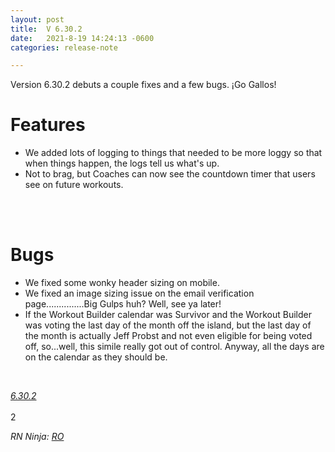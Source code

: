 ```yaml
---
layout: post
title:  V 6.30.2
date:   2021-8-19 14:24:13 -0600
categories: release-note

---
```

Version 6.30.2 debuts a couple fixes and a few bugs. ¡Go Gallos!  

# Features

- We added lots of logging to things that needed to be more loggy so that when things happen, the logs tell us what's up.
- Not to brag, but Coaches can now see the countdown timer that users see on future workouts. 

<br>
<br/>

# Bugs

- We fixed some wonky header sizing on mobile. 
- We fixed an image sizing issue on the email verification page...............Big Gulps huh? Well, see ya later!
- If the Workout Builder calendar was Survivor and the Workout Builder was voting the last day of the month off the island, but the last day of the month is actually Jeff Probst and not even eligible for being voted off, so...well, this simile really got out of control. Anyway, all the days are on the calendar as they should be. 

<br/>

*[6.30.2](https://github.com/streetparking/my-streetparking/releases/tag/v6.30.2)*
<br/>
<br/>2

_RN Ninja: [RO](https://github.com/robyanna)_
 
 
 